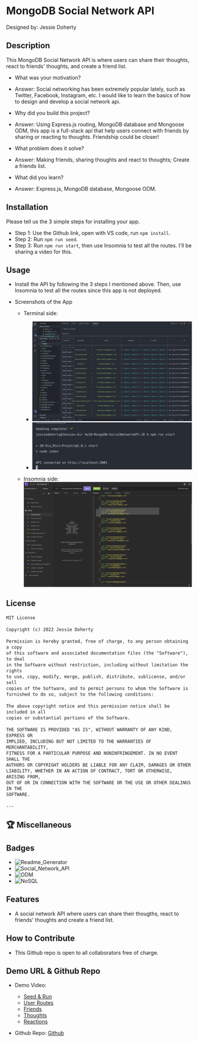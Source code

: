 # MongoDB Social Network API

Designed by: Jessie Doherty

## Description

This MongoDB Social Network API is where users can share their thoughts, react to friends' thoughts, and create a friend list.

- What was your motivation?
- Answer: Social networking has been extremely popular lately, such as Twitter, Facebook, Instagram, etc. I would like to learn the basics of how to design and develop a social network api.

- Why did you build this project?
- Answer: Using Express.js routing, MongoDB database and Mongoose ODM, this app is a full-stack api that help users connect with friends by sharing or reacting to thoughts. Friendship could be closer!

- What problem does it solve?
- Answer: Making friends, sharing thoughts and react to thoughts; Create a friends list.

- What did you learn?
- Answer: Express.js, MongoDB database, Mongoose ODM.

## Installation

Please tell us the 3 simple steps for installing your app.

- Step 1: Use the Github link, open with VS code, run `npm install`.
- Step 2: Run `npm run seed`.
- Step 3: Run `npm run start`, then use Insomnia to test all the routes. I'll be sharing a video for this.

## Usage

- Install the API by following the 3 steps I mentioned above. Then, use Insomnia to test all the routes since this app is not deployed.
- Screenshots of the App

  - Terminal side:

    - ![Seed](assets/images/seeding.png)
    - ![Start](assets/images/start.png)

  - Insomnia side:
    ![Insomnia](assets/images/Insomnia.png)

## License

    MIT License

    Copyright (c) 2022 Jessie Doherty

    Permission is hereby granted, free of charge, to any person obtaining a copy
    of this software and associated documentation files (the "Software"), to deal
    in the Software without restriction, including without limitation the rights
    to use, copy, modify, merge, publish, distribute, sublicense, and/or sell
    copies of the Software, and to permit persons to whom the Software is
    furnished to do so, subject to the following conditions:

    The above copyright notice and this permission notice shall be included in all
    copies or substantial portions of the Software.

    THE SOFTWARE IS PROVIDED "AS IS", WITHOUT WARRANTY OF ANY KIND, EXPRESS OR
    IMPLIED, INCLUDING BUT NOT LIMITED TO THE WARRANTIES OF MERCHANTABILITY,
    FITNESS FOR A PARTICULAR PURPOSE AND NONINFRINGEMENT. IN NO EVENT SHALL THE
    AUTHORS OR COPYRIGHT HOLDERS BE LIABLE FOR ANY CLAIM, DAMAGES OR OTHER
    LIABILITY, WHETHER IN AN ACTION OF CONTRACT, TORT OR OTHERWISE, ARISING FROM,
    OUT OF OR IN CONNECTION WITH THE SOFTWARE OR THE USE OR OTHER DEALINGS IN THE
    SOFTWARE.

    ---

## 🏆 Miscellaneous

## Badges

- ![Readme_Generator](https://img.shields.io/badge/Readme.md-Generator%20v1.0-blue)
- ![Social_Network_API](https://img.shields.io/badge/Social%20Network%20API-MongoDB-red)
- ![ODM](https://img.shields.io/badge/Social%20Network%20API-Mongoose%20ODM-yellow)
- ![NoSQL](https://img.shields.io/badge/NoSQL-MongoDB%20%26%20Mongoose%20ODM-yellowgreen)

## Features

- A social network API where users can share their thougths, react to friends' thoughts and create a friend list.

## How to Contribute

- This Github repo is open to all collaborators free of charge.

## Demo URL & Github Repo

- Demo Video:

  - [Seed & Run](https://drive.google.com/file/d/1bpOUiHz0cX--49IF1gmHofV8OR00jCik/view)
  - [User Routes](https://drive.google.com/file/d/169IWk-H3BQryGr7bKrENZcX5JsCy1yiA/view)
  - [Friends](#)
  - [Thoughts](#)
  - [Reactions](#)

- Github Repo:
  [Github](https://github.com/zhuzhu930/hw18-MongoDB-SocialNetworkAPI-JD)
